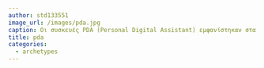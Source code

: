 ```yaml
---
author: std133551
image_url: /images/pda.jpg
caption: Οι συσκευές PDA (Personal Digital Assistant) εμφανίστηκαν στα μέσα της δεκαετίας του 1980 με αρχικά περιορισμένες δυνατότητες (διαχείριση καταλόγου επαφών, ημερολογίου, σημειώσεων) οι οποίες αυξάνονταν με την πρόοδο των συσκευών ώστε να φτάσουν να θεωρούνται πρόδρομοι των σημερινών έξυπνων κινητών τηλεφώνων, από τα οποία τελικά αντικαταστάθηκαν στη συνέχεια. Ήταν οι πρώτες συσκευές που εισήγαγαν τη [γραφίδα](../stylus) και την οθόνη αφής στο ευρύ κοινό.
title: pda
categories:
  - archetypes
---
```

